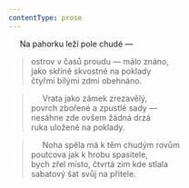 ```yaml
---
contentType: prose
---
```


     Na pahorku leží pole chudé —  

> ostrov v časů proudu — málo znáno,  
> jako skříně skvostné na poklady  
> čtyřmi bílými zdmi obehnáno.

>      Vrata jako zámek zrezavělý,  
> povrch zbořené a zpustlé sady —  
> nesáhne zde ovšem žádná drzá  
> ruka uložené na poklady.

>      Noha spěla má k těm chudým rovům  
> poutcova jak k hrobu spasitele,  
> bych zřel místo, čtvrtá zim kde stlala  
> sabatový šat svůj na přítele.
